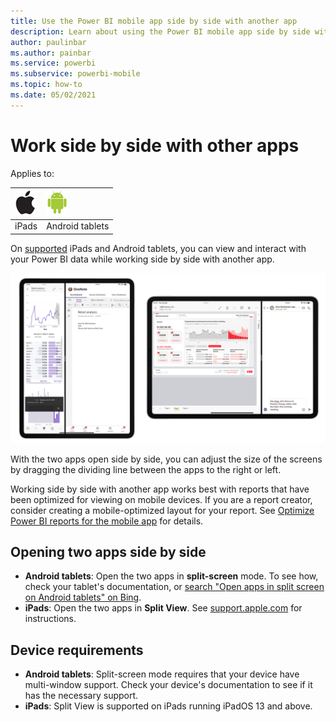 ```yaml
---
title: Use the Power BI mobile app side by side with another app
description: Learn about using the Power BI mobile app side by side with another app.. 
author: paulinbar
ms.author: painbar
ms.service: powerbi
ms.subservice: powerbi-mobile
ms.topic: how-to
ms.date: 05/02/2021
---
```

# Work side by side with other apps

Applies to:

|![iPads](./media/mobile-apps-split-screen/ios-logo-40-px.png) | ![Android tablet](././media/mobile-apps-split-screen/android-logo-40-px.png) |
|:--- |:--- |
|iPads |Android tablets |

On [supported](#device-requirements) iPads and Android tablets, you can view and interact with your Power BI data while working side by side with another app.

![Screenshot of Power BI in split-screen mode.](media/mobile-apps-split-screen/power-bi-mobile-split-view.png)

With the two apps open side by side, you can adjust the size of the screens by dragging the dividing line between the apps to the right or left.

Working side by side with another app works best with reports that have been optimized for viewing on mobile devices. If you are a report creator, consider creating a mobile-optimized layout for your report. See [Optimize Power BI reports for the mobile app](../../create-reports/power-bi-create-phone-report.md) for details.

## Opening two apps side by side

* **Android tablets**: Open the two apps in **split-screen** mode. To see how, check your tablet's documentation, or [search "Open apps in split screen on Android tablets" on Bing](https://www.bing.com/videos/search?q=open+apps+in+split+screen+android+tablets).
* **iPads**: Open the two apps in **Split View**. See [support.apple.com](https://support.apple.com/guide/ipad/ipad08c9970c/ipados) for instructions.

## Device requirements

* **Android tablets**: Split-screen mode requires that your device have multi-window support. Check your device's documentation to see if it has the necessary support. 
* **iPads**: Split View is supported on iPads running iPadOS 13 and above.